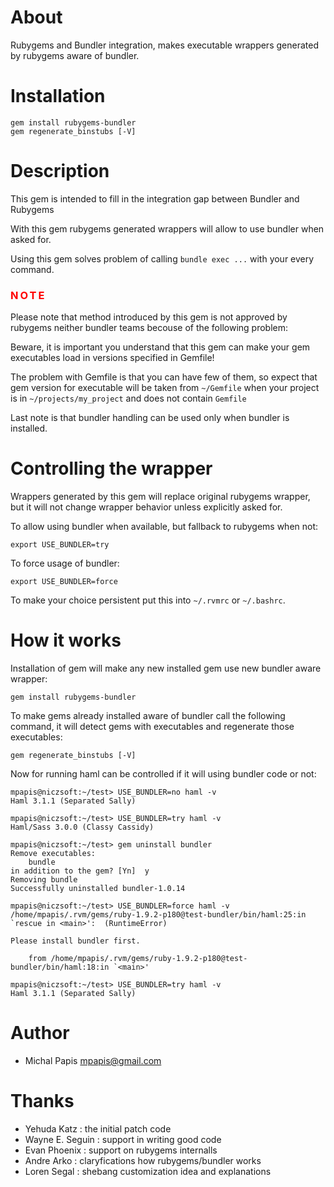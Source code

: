 # About

Rubygems and Bundler integration, makes executable wrappers
generated by rubygems aware of bundler.

# Installation

    gem install rubygems-bundler
    gem regenerate_binstubs [-V]

# Description

This gem is intended to fill in the integration gap between
Bundler and Rubygems

With this gem rubygems generated wrappers will allow to
use bundler when asked for.

Using this gem solves problem of calling `bundle exec ...`
with your every command.

<h3 style="color: red; letter-spacing: 3px;">NOTE</h3>

Please note that method introduced by this gem is not approved
by rubygems neither bundler teams becouse of the following problem:

Beware, it is important you understand that this gem can make
your gem executables load in versions specified in Gemfile!

The problem with Gemfile is that you can have few of them,
so expect that gem version for executable will be taken from
`~/Gemfile` when your project is in `~/projects/my_project`
and does not contain `Gemfile`

Last note is that bundler handling can be used only when bundler is installed.

# Controlling the wrapper

Wrappers generated by this gem will replace original rubygems wrapper,
but it will not change wrapper behavior unless explicitly asked for.

To allow using bundler when available, but fallback to rubygems when not:

    export USE_BUNDLER=try

To force usage of bundler:

    export USE_BUNDLER=force

To make your choice persistent put this into `~/.rvmrc` or `~/.bashrc`.

# How it works

Installation of gem will make any new installed gem use new bundler
aware wrapper:

    gem install rubygems-bundler

To make gems already installed aware of bundler call the following command,
it will detect gems with executables and regenerate those executables:

    gem regenerate_binstubs [-V]

Now for running haml can be controlled if it will using bundler code or not:

    mpapis@niczsoft:~/test> USE_BUNDLER=no haml -v
    Haml 3.1.1 (Separated Sally)
    
    mpapis@niczsoft:~/test> USE_BUNDLER=try haml -v
    Haml/Sass 3.0.0 (Classy Cassidy)

    mpapis@niczsoft:~/test> gem uninstall bundler
    Remove executables:
        bundle
    in addition to the gem? [Yn]  y
    Removing bundle
    Successfully uninstalled bundler-1.0.14

    mpapis@niczsoft:~/test> USE_BUNDLER=force haml -v
    /home/mpapis/.rvm/gems/ruby-1.9.2-p180@test-bundler/bin/haml:25:in `rescue in <main>':  (RuntimeError)

    Please install bundler first.

        from /home/mpapis/.rvm/gems/ruby-1.9.2-p180@test-bundler/bin/haml:18:in `<main>'

    mpapis@niczsoft:~/test> USE_BUNDLER=try haml -v
    Haml 3.1.1 (Separated Sally)

# Author

 - Michal Papis <mpapis@gmail.com>

# Thanks

 - Yehuda Katz     : the initial patch code
 - Wayne E. Seguin : support in writing good code
 - Evan Phoenix    : support on rubygems internalls
 - Andre Arko      : claryfications how rubygems/bundler works
 - Loren Segal     : shebang customization idea and explanations

